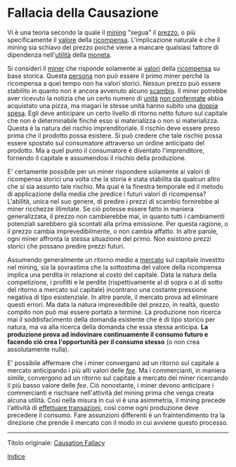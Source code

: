 # Fallacia della Causazione



Vi è una teoria secondo la quale il [mining](ch101-glossary.md#centro-di-mining-mine) "segua" il [prezzo](ch101-glossary.md#prezzo), o più specificamente il [valore](ch101-glossary.md#valore) della [ricompensa](ch101-glossary.md#ricompensa-reward). L'implicazione naturale è che il mining sia schiavo del prezzo poiché viene a mancare qualsiasi fattore di dipendenza nell'[utilità](ch101-glossary.md#utilità) della [moneta](ch101-glossary.md#moneta).

Si consideri il [miner](ch101-glossary.md#miner) che risponde solamente ai [valori](ch101-glossary.md#valore) della [ricompensa](ch101-glossary.md#ricompensa-reward) su base storica. Questa [persona](ch101-glossary.md#persona) non può essere il primo miner perché la ricompensa a quel tempo non ha valori storici. Nessun prezzo può essere stabilito in quanto non è ancora avvenuto alcuno [scambio](ch101-glossary.md#scambio). Il miner potrebbe aver ricevuto la notizia che un certo numero di [unità](ch101-glossary.md#unità) [non confermate](ch101-glossary.md#non-confermata) abbia acquistato una pizza, ma magari le stesse unità hanno subito una [doppia spesa](ch101-glossary.md#doppia-spesa). Egli deve anticipare un certo livello di ritorno netto futuro sul capitale che non è determinabile finché esso si materializza o non si materializza. Questa è la natura del rischio imprenditoriale. Il rischio deve essere preso prima che il prodotto possa esistere. Si può credere che tale rischio possa essere spostato sul consumatore attraverso un ordine anticipato del prodotto. Ma a quel punto il consumatore è diventato l'imprenditore, fornendo il capitale e assumendosi il rischio della produzione.

E' certamente possibile per un miner rispondere solamente ai valori di ricompensa storici una volta che la storia è stata stabilita da qualcun altro che si sia assunto tale rischio. Ma qual è la finestra temporale ed il metodo di applicazione della media che predice i futuri valori di ricompensa? L'abilità, unica nel suo genere, di predire i prezzi di scambio fornirebbe al miner ricchezze illimitate. Se ciò potesse essere fatto in maniera generalizzata, il prezzo non cambierebbe mai, in quanto tutti i cambiamenti potenziali sarebbero già scontati alla prima emissione. Per questa ragione, o il prezzo cambia imprevedibilmente, o non cambia affatto. In altre parole, ogni miner affronta la stessa situazione del primo. Non esistono prezzi storici che possano predire prezzi futuri.

Assumendo generalmente un ritorno medio a [mercato](ch101-glossary.md#mercato) sul capitale investito nel mining, sia la sovrastima che la sottostima del valore della ricompensa implica una perdita in relazione al costo del capitale. Data la natura della competizione, i profitti e le perdite (rispettivamente al di sopra o al di sotto del ritorno a mercato sul capitale) incontrano una costante pressione negativa di tipo esistenziale. In altre parole, il mercato prova ad eliminare questi errori. Ma data la natura imprevedibile del prezzo, in realtà, questo compito non può mai essere portato a termine. La produzione non ricerca mai il soddisfacimento della domanda esistente che è di tipo storico per natura, ma va alla ricerca della domanda che essa stessa anticipa. **La produzione prova ad indovinare continuamente il consumo futuro e facendo ciò crea l'opportunità per il consumo stesso** (o non crea assolutamente nulla).

E' possibile affermare che i miner convergano ad un ritorno sul capitale a mercato anticipando i più alti valori delle [_fee_](ch101-glossary.md#commissioni-di-transazione-fee). Ma i commercianti, in maniera simile, convergono ad un ritorno sul capitale a mercato dei miner ricercando il più basso valore delle _fee_. Ciò nonostante, i miner devono anticipare i commercianti e rischiare nell'attività del mining prima che venga creata alcuna utilità. Così nella misura in cui vi è una asimmetria, il mining precede l'attività di [effettuare transazioni](ch101-glossary.md#transazione), così come ogni produzione deve precedere il consumo. Fare assunzioni differenti è un fraintendimento tra la direzione che prende il mercato con il modo in cui avviene questo processo.

---

Titolo originale: [Causation Fallacy](https://github.com/libbitcoin/libbitcoin-system/wiki/Causation-Fallacy)

[Indice](/README.md)

